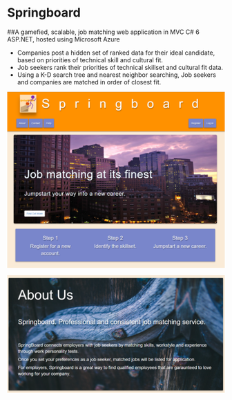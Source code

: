 # Springboard

##A gamefied, scalable, job matching web application in MVC C# 6 ASP.NET, hosted using Microsoft Azure

- Companies post a hidden set of ranked data for their ideal candidate, based on priorities of technical skill and cultural fit.
- Job seekers rank their priorities of technical skillset and cultural fit data.
- Using a K-D search tree and nearest neighbor searching, Job seekers and companies are matched in order of closest fit.

![Homepage](/Springboard/springboard.png?raw=true)



![About](/Springboard/springboard2.png?raw=true)
